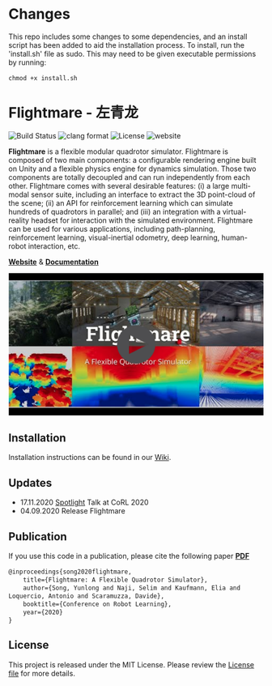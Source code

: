 # Changes

This repo includes some changes to some dependencies, and an install script has been added to aid the installation process.
To install, run the 'install.sh' file as sudo.
This may need to be given executable permissions by running: 
```
chmod +x install.sh
```

# Flightmare - 左青龙

![Build Status](https://github.com/uzh-rpg/flightmare/workflows/CPP_CI/badge.svg) ![clang format](https://github.com/uzh-rpg/flightmare/workflows/clang_format/badge.svg)
![License](https://img.shields.io/badge/License-MIT-blue.svg) ![website]( https://img.shields.io/website-up-down-green-red/https/naereen.github.io.svg)

**Flightmare** is a flexible modular quadrotor simulator.
Flightmare is composed of two main components: a configurable rendering engine built on Unity and a flexible physics engine for dynamics simulation.
Those two components are totally decoupled and can run independently from each other. 
Flightmare comes with several desirable features: (i) a large multi-modal sensor suite, including an interface to extract the 3D point-cloud of the scene; (ii) an API for reinforcement learning which can simulate hundreds of quadrotors in parallel; and (iii) an integration with a virtual-reality headset for interaction with the simulated environment.
Flightmare can be used for various applications, including path-planning, reinforcement learning, visual-inertial odometry, deep learning, human-robot interaction, etc.

**[Website](https://uzh-rpg.github.io/flightmare/)** & 
**[Documentation](https://flightmare.readthedocs.io/)** 

[![IMAGE ALT TEXT HERE](./docs/flightmare_main.png)](https://youtu.be/m9Mx1BCNGFU)

## Installation
Installation instructions can be found in our [Wiki](https://github.com/uzh-rpg/flightmare/wiki).
  
## Updates
 *  17.11.2020 [Spotlight](https://youtu.be/8JyrjPLt8wo) Talk at CoRL 2020 
 *  04.09.2020 Release Flightmare

## Publication

If you use this code in a publication, please cite the following paper **[PDF](http://rpg.ifi.uzh.ch/docs/CoRL20_Yunlong.pdf)**

```
@inproceedings{song2020flightmare,
    title={Flightmare: A Flexible Quadrotor Simulator},
    author={Song, Yunlong and Naji, Selim and Kaufmann, Elia and Loquercio, Antonio and Scaramuzza, Davide},
    booktitle={Conference on Robot Learning},
    year={2020}
}
```

## License
This project is released under the MIT License. Please review the [License file](LICENSE) for more details.
